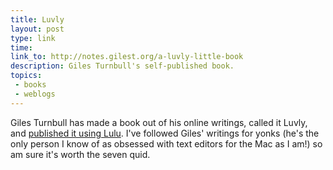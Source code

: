 ```yaml
---
title: Luvly
layout: post
type: link
time: 
link_to: http://notes.gilest.org/a-luvly-little-book
description: Giles Turnbull's self-published book.
topics:
 - books
 - weblogs
---
```


Giles Turnbull has made a book out of his online writings, called it Luvly, and [published it using Lulu][1]. I've followed Giles' writings for yonks (he's the only person I know of as obsessed with text editors for the Mac as I am!) so am sure it's worth the seven quid.

[1]:http://www.lulu.com/content/paperback-book/luvly/7964714 "Luvly at Lulu"